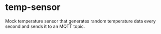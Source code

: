 # temp-sensor
Mock temperature sensor that generates random temperature data every second and sends it to an MQTT topic.